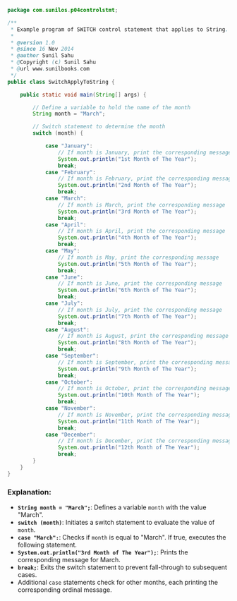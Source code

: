 ```java
package com.sunilos.p04controlstmt;

/**
 * Example program of SWITCH control statement that applies to String.
 * 
 * @version 1.0
 * @since 16 Nov 2014
 * @author Sunil Sahu
 * @Copyright (c) Sunil Sahu
 * @url www.sunilbooks.com
 */
public class SwitchApplyToString {

    public static void main(String[] args) {

        // Define a variable to hold the name of the month
        String month = "March";

        // Switch statement to determine the month
        switch (month) {

            case "January":
                // If month is January, print the corresponding message
                System.out.println("1st Month of The Year");
                break;
            case "February":
                // If month is February, print the corresponding message
                System.out.println("2nd Month of The Year");
                break;
            case "March":
                // If month is March, print the corresponding message
                System.out.println("3rd Month of The Year");
                break;
            case "April":
                // If month is April, print the corresponding message
                System.out.println("4th Month of The Year");
                break;
            case "May":
                // If month is May, print the corresponding message
                System.out.println("5th Month of The Year");
                break;
            case "June":
                // If month is June, print the corresponding message
                System.out.println("6th Month of The Year");
                break;
            case "July":
                // If month is July, print the corresponding message
                System.out.println("7th Month of The Year");
                break;
            case "August":
                // If month is August, print the corresponding message
                System.out.println("8th Month of The Year");
                break;
            case "September":
                // If month is September, print the corresponding message
                System.out.println("9th Month of The Year");
                break;
            case "October":
                // If month is October, print the corresponding message
                System.out.println("10th Month of The Year");
                break;
            case "November":
                // If month is November, print the corresponding message
                System.out.println("11th Month of The Year");
                break;
            case "December":
                // If month is December, print the corresponding message
                System.out.println("12th Month of The Year");
                break;
        }
    }
}
```

### Explanation:
- **`String month = "March";`**: Defines a variable `month` with the value "March".
- **`switch (month)`**: Initiates a switch statement to evaluate the value of `month`.
- **`case "March":`**: Checks if `month` is equal to "March". If true, executes the following statement.
- **`System.out.println("3rd Month of The Year");`**: Prints the corresponding message for March.
- **`break;`**: Exits the switch statement to prevent fall-through to subsequent cases.
- Additional `case` statements check for other months, each printing the corresponding ordinal message.
